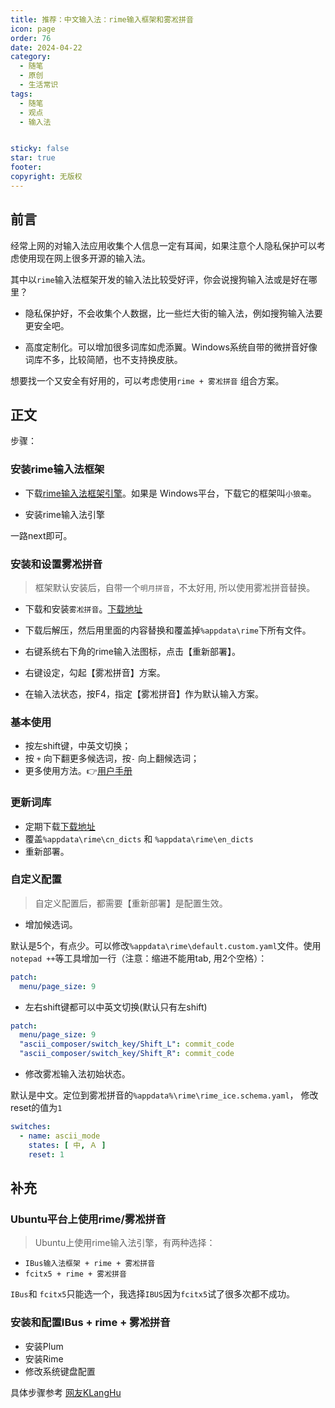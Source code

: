 ```yaml
---
title: 推荐：中文输入法：rime输入框架和雾凇拼音
icon: page
order: 76
date: 2024-04-22
category:
  - 随笔
  - 原创
  - 生活常识
tags:
  - 随笔
  - 观点
  - 输入法


sticky: false
star: true
footer: 
copyright: 无版权
---
```





## 前言 

经常上网的对输入法应用收集个人信息一定有耳闻，如果注意个人隐私保护可以考虑使用现在网上很多开源的输入法。

其中以`rime`输入法框架开发的输入法比较受好评，你会说搜狗输入法或是好在哪里？

- 隐私保护好，不会收集个人数据，比一些烂大街的输入法，例如搜狗输入法要更安全吧。

- 高度定制化。可以增加很多词库如虎添翼。Windows系统自带的微拼音好像词库不多，比较简陋，也不支持换皮肤。

想要找一个又安全有好用的，可以考虑使用`rime + 雾凇拼音` 组合方案。

## 正文

步骤：

### 安装rime输入法框架

- 下载[rime输入法框架引擎](https://rime.im/download/)。如果是 Windows平台，下载它的框架叫`小狼毫`。

- 安装rime输入法引擎

一路next即可。

### 安装和设置雾凇拼音

> 框架默认安装后，自带一个`明月拼音`，不太好用, 所以使用雾凇拼音替换。

- 下载和安装`雾凇拼音`。[下载地址](https://github.com/iDvel/rime-ice)

- 下载后解压，然后用里面的内容替换和覆盖掉`%appdata\rime`下所有文件。
- 右键系统右下角的rime输入法图标，点击【重新部署】。

- 右键设定，勾起【雾凇拼音】方案。
- 在输入法状态，按F4，指定【雾凇拼音】作为默认输入方案。


### 基本使用 

- 按左shift键，中英文切换；
- 按 `+` 向下翻更多候选词，按`-` 向上翻候选词；
- 更多使用方法。👉[用户手册](https://dvel.me/posts/rime-ice/)

### 更新词库

 - 定期下载[下载地址](https://github.com/iDvel/rime-ice)
 - 覆盖`%appdata\rime\cn_dicts` 和 `%appdata\rime\en_dicts`
 - 重新部署。


### 自定义配置

> 自定义配置后，都需要【重新部署】是配置生效。

- 增加候选词。

默认是5个，有点少。可以修改`%appdata\rime\default.custom.yaml`文件。使用`notepad ++`等工具增加一行（注意：缩进不能用tab, 用2个空格）：

```yaml
patch:
  menu/page_size: 9
```
- 左右shift键都可以中英文切换(默认只有左shift)
```yaml
patch:
  menu/page_size: 9
  "ascii_composer/switch_key/Shift_L": commit_code
  "ascii_composer/switch_key/Shift_R": commit_code 
```
- 修改雾凇输入法初始状态。

默认是中文。定位到雾凇拼音的`%appdata%\rime\rime_ice.schema.yaml`，
修改reset的值为`1`

```yaml
switches:
  - name: ascii_mode
    states: [ 中, Ａ ]
    reset: 1
```    



## 补充

### Ubuntu平台上使用rime/雾凇拼音

> Ubuntu上使用rime输入法引擎，有两种选择：

- `IBus输入法框架 + rime + 雾凇拼音`
- `fcitx5 + rime + 雾凇拼音`

`IBus`和 `fcitx5`只能选一个，我选择`IBUS`因为`fcitx5`试了很多次都不成功。

### 安装和配置IBus + rime + 雾凇拼音

- 安装Plum 
- 安装Rime
- 修改系统键盘配置

具体步骤参考 [网友KLangHu](https://www.cnblogs.com/KLangHu/p/17699295.html) 








